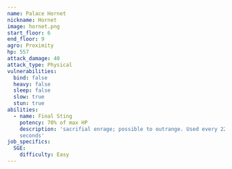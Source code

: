 ```yaml
---
name: Palace Hornet
nickname: Hornet
image: hornet.png
start_floor: 6
end_floor: 9
agro: Proximity
hp: 557
attack_damage: 40
attack_type: Physical
vulnerabilities:
  bind: false
  heavy: false
  sleep: false
  slow: true
  stun: true
abilities:
  - name: Final Sting
    potency: 70% of max HP
    description: 'sacrifial enrage; possible to outrange. Used every 22
    seconds'
job_specifics:
  SGE:
    difficulty: Easy
---
```

